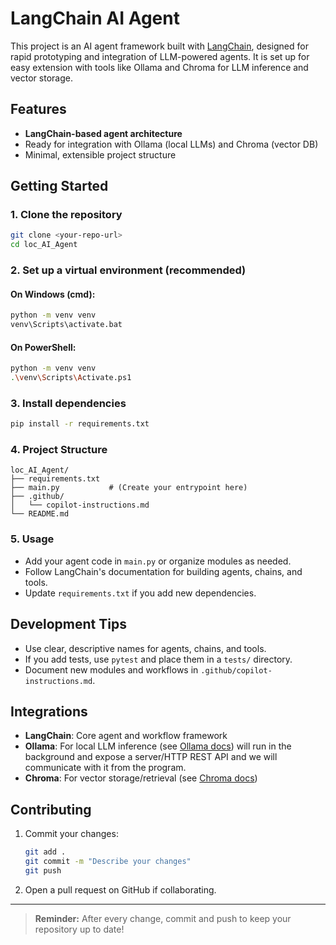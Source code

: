 # LangChain AI Agent

This project is an AI agent framework built with [LangChain](https://github.com/hwchase17/langchain), designed for rapid prototyping and integration of LLM-powered agents. It is set up for easy extension with tools like Ollama and Chroma for LLM inference and vector storage.

## Features
- **LangChain-based agent architecture**
- Ready for integration with Ollama (local LLMs) and Chroma (vector DB)
- Minimal, extensible project structure

## Getting Started

### 1. Clone the repository
```sh
git clone <your-repo-url>
cd loc_AI_Agent
```

### 2. Set up a virtual environment (recommended)
#### On Windows (cmd):
```sh
python -m venv venv
venv\Scripts\activate.bat
```
#### On PowerShell:
```sh
python -m venv venv
.\venv\Scripts\Activate.ps1
```

### 3. Install dependencies
```sh
pip install -r requirements.txt
```

### 4. Project Structure
```
loc_AI_Agent/
├── requirements.txt
├── main.py           # (Create your entrypoint here)
├── .github/
│   └── copilot-instructions.md
└── README.md
```

### 5. Usage
- Add your agent code in `main.py` or organize modules as needed.
- Follow LangChain's documentation for building agents, chains, and tools.
- Update `requirements.txt` if you add new dependencies.

## Development Tips
- Use clear, descriptive names for agents, chains, and tools.
- If you add tests, use `pytest` and place them in a `tests/` directory.
- Document new modules and workflows in `.github/copilot-instructions.md`.

## Integrations
- **LangChain**: Core agent and workflow framework
- **Ollama**: For local LLM inference (see [Ollama docs](https://ollama.com/)) will run in the background and expose a server/HTTP REST API and we will communicate with it from the program.
- **Chroma**: For vector storage/retrieval (see [Chroma docs](https://docs.trychroma.com/))

## Contributing
1. Commit your changes:
   ```sh
   git add .
   git commit -m "Describe your changes"
   git push
   ```
2. Open a pull request on GitHub if collaborating.

---

> **Reminder:** After every change, commit and push to keep your repository up to date!
